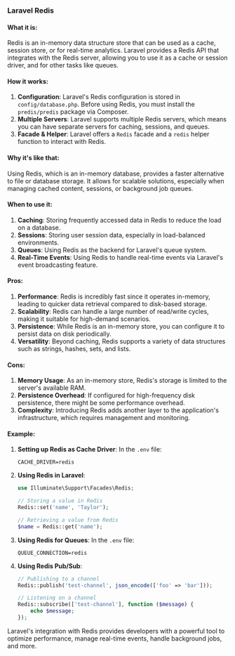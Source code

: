 ### Laravel Redis

#### What it is:
Redis is an in-memory data structure store that can be used as a cache, session store, or for real-time analytics. Laravel provides a Redis API that integrates with the Redis server, allowing you to use it as a cache or session driver, and for other tasks like queues.

#### How it works:
1. **Configuration**: Laravel's Redis configuration is stored in `config/database.php`. Before using Redis, you must install the `predis/predis` package via Composer.
2. **Multiple Servers**: Laravel supports multiple Redis servers, which means you can have separate servers for caching, sessions, and queues.
3. **Facade & Helper**: Laravel offers a `Redis` facade and a `redis` helper function to interact with Redis.

#### Why it's like that:
Using Redis, which is an in-memory database, provides a faster alternative to file or database storage. It allows for scalable solutions, especially when managing cached content, sessions, or background job queues.

#### When to use it:
1. **Caching**: Storing frequently accessed data in Redis to reduce the load on a database.
2. **Sessions**: Storing user session data, especially in load-balanced environments.
3. **Queues**: Using Redis as the backend for Laravel's queue system.
4. **Real-Time Events**: Using Redis to handle real-time events via Laravel's event broadcasting feature.

#### Pros:
1. **Performance**: Redis is incredibly fast since it operates in-memory, leading to quicker data retrieval compared to disk-based storage.
2. **Scalability**: Redis can handle a large number of read/write cycles, making it suitable for high-demand scenarios.
3. **Persistence**: While Redis is an in-memory store, you can configure it to persist data on disk periodically.
4. **Versatility**: Beyond caching, Redis supports a variety of data structures such as strings, hashes, sets, and lists.

#### Cons:
1. **Memory Usage**: As an in-memory store, Redis's storage is limited to the server's available RAM.
2. **Persistence Overhead**: If configured for high-frequency disk persistence, there might be some performance overhead.
3. **Complexity**: Introducing Redis adds another layer to the application's infrastructure, which requires management and monitoring.

#### Example:

1. **Setting up Redis as Cache Driver**:
   In the `.env` file:
   ```
   CACHE_DRIVER=redis
   ```

2. **Using Redis in Laravel**:
   ```php
   use Illuminate\Support\Facades\Redis;

   // Storing a value in Redis
   Redis::set('name', 'Taylor');

   // Retrieving a value from Redis
   $name = Redis::get('name');
   ```

3. **Using Redis for Queues**:
   In the `.env` file:
   ```
   QUEUE_CONNECTION=redis
   ```

4. **Using Redis Pub/Sub**:
   ```php
   // Publishing to a channel
   Redis::publish('test-channel', json_encode(['foo' => 'bar']));

   // Listening on a channel
   Redis::subscribe(['test-channel'], function ($message) {
       echo $message;
   });
   ```

Laravel's integration with Redis provides developers with a powerful tool to optimize performance, manage real-time events, handle background jobs, and more.
